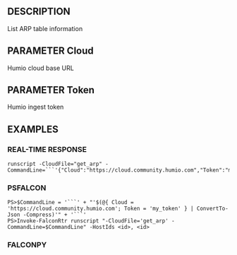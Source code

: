 ## DESCRIPTION
List ARP table information

## PARAMETER Cloud
Humio cloud base URL

## PARAMETER Token
Humio ingest token

## EXAMPLES

### REAL-TIME RESPONSE
```
runscript -CloudFile="get_arp" -CommandLine=```'{"Cloud":"https://cloud.community.humio.com","Token":"my_token"}'```
```
### PSFALCON
```
PS>$CommandLine = '```' + "'$(@{ Cloud = 'https://cloud.community.humio.com'; Token = 'my_token' } | ConvertTo-Json -Compress)'" + '```'
PS>Invoke-FalconRtr runscript "-CloudFile='get_arp' -CommandLine=$CommandLine" -HostIds <id>, <id>
```
### FALCONPY
